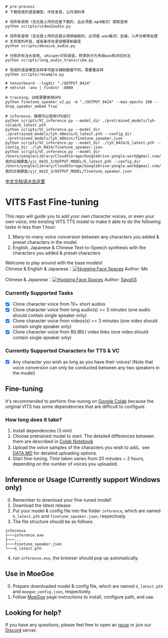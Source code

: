 
```shell

# pre-process
# 下载现成的语音模型，中性发音，公共语料库

# 将所有视频（无论是上传的还是下载的，且必须是.mp4格式）提取音频
python scripts/video2audio.py

# 将所有音频（无论是上传的还是从视频抽取的，必须是.wav格式）去噪，人声分离等处理
# 无背景的声音，或有条件在录音棚录制最佳
python scripts/denoise_audio.py

# 分割并标注长音频, whisper识别语音，转录拆分为多段wav和对应标注
python scripts/long_audio_transcribe.py

# 现成的语音模型采样率可能与辅助数据不同，需要重采样
python scripts/resample.py

# tensorboard --logdir "./OUTPUT_0424"
# netstat -ano | findstr :8000

# training，训练需要使用GPU
python finetune_speaker_v2.py -m "./OUTPUT_0424" --max_epochs 100 --drop_speaker_embed True

# inference，推理可以使用CPU进行 
python scripts/VC_inference.py --model_dir ./pretrained_models/lyh-colab/G_latest.pth
python scripts/VC_inference.py --model_dir ./pretrained_models/lyh_48mins/G_latest.pth --config_dir ./pretrained_models/lyh_48mins/finetune_speaker.json 
python scripts/VC_inference.py --model_dir ./lyh_0424/G_latest.pth --config_dir ./lyh_0424/finetune_speaker.json
python scripts/VC_inference.py --model_dir  /Users/yongle/Library/CloudStorage/GoogleDrive-yongle.work@gmail.com/我的云端硬盘/yjc_0425_3/OUTPUT_MODEL/G_latest.pth --config_dir /Users/yongle/Library/CloudStorage/GoogleDrive-yongle.work@gmail.com/我的云端硬盘/yjc_0425_3/OUTPUT_MODEL/finetune_speaker.json

```

[中文文档请点击这里](https://github.com/Plachtaa/VITS-fast-fine-tuning/blob/main/README_ZH.md)

# VITS Fast Fine-tuning

This repo will guide you to add your own character voices, or even your own voice, into existing VITS TTS model
to make it able to do the following tasks in less than 1 hour:  

1. Many-to-many voice conversion between any characters you added & preset characters in the model.
2. English, Japanese & Chinese Text-to-Speech synthesis with the characters you added & preset characters  
  
Welcome to play around with the base models!  
Chinese & English & Japanese：[![Hugging Face Spaces](https://img.shields.io/badge/%F0%9F%A4%97%20Hugging%20Face-Spaces-blue)](https://huggingface.co/spaces/Plachta/VITS-Umamusume-voice-synthesizer) Author: Me  

Chinese & Japanese：[![Hugging Face Spaces](https://img.shields.io/badge/%F0%9F%A4%97%20Hugging%20Face-Spaces-blue)](https://huggingface.co/spaces/sayashi/vits-uma-genshin-honkai) Author: [SayaSS](https://github.com/SayaSS)

### Currently Supported Tasks

- [x] Clone character voice from 10+ short audios
- [x] Clone character voice from long audio(s) >= 3 minutes (one audio should contain single speaker only)
- [x] Clone character voice from videos(s) >= 3 minutes (one video should contain single speaker only)
- [x] Clone character voice from BILIBILI video links (one video should contain single speaker only)

### Currently Supported Characters for TTS & VC

- [x] Any character you wish as long as you have their voices!
(Note that voice conversion can only be conducted between any two speakers in the model)

## Fine-tuning

It's recommended to perform fine-tuning on [Google Colab](https://colab.research.google.com/drive/1pn1xnFfdLK63gVXDwV4zCXfVeo8c-I-0?usp=sharing)
because the original VITS has some dependencies that are difficult to configure.

### How long does it take?

1. Install dependencies (3 min)
2. Choose pretrained model to start. The detailed differences between them are described in [Colab Notebook](https://colab.research.google.com/drive/1pn1xnFfdLK63gVXDwV4zCXfVeo8c-I-0?usp=sharing)
3. Upload the voice samples of the characters you wish to add，see [DATA.MD](https://github.com/Plachtaa/VITS-fast-fine-tuning/blob/main/DATA_EN.MD) for detailed uploading options.
4. Start fine-tuning. Time taken varies from 20 minutes ~ 2 hours, depending on the number of voices you uploaded.

## Inference or Usage (Currently support Windows only)

0. Remember to download your fine-tuned model!
1. Download the latest release
2. Put your model & config file into the folder `inference`, which are named `G_latest.pth` and `finetune_speaker.json`, respectively.
3. The file structure should be as follows:

```
inference
├───inference.exe
├───...
├───finetune_speaker.json
└───G_latest.pth
```

4. run `inference.exe`, the browser should pop up automatically.

## Use in MoeGoe

0. Prepare downloaded model & config file, which are named `G_latest.pth` and `moegoe_config.json`, respectively.
1. Follow [MoeGoe](https://github.com/CjangCjengh/MoeGoe) page instructions to install, configure path, and use.

## Looking for help?

If you have any questions, please feel free to open an [issue](https://github.com/Plachtaa/VITS-fast-fine-tuning/issues/new) or join our [Discord](https://discord.gg/TcrjDFvm5A) server.
